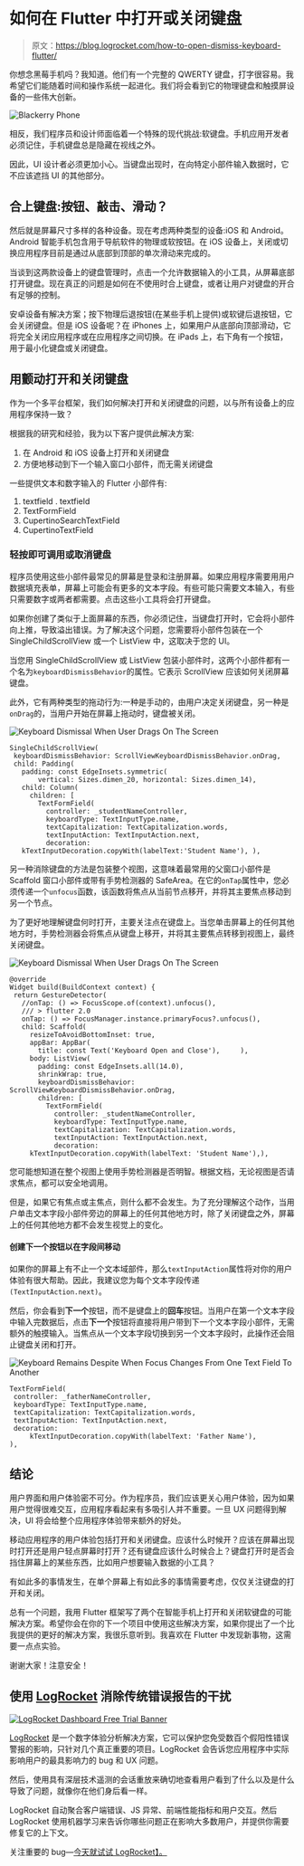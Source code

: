 # 如何在 Flutter 中打开或关闭键盘

> 原文：<https://blog.logrocket.com/how-to-open-dismiss-keyboard-flutter/>

你想念黑莓手机吗？我知道。他们有一个完整的 QWERTY 键盘，打字很容易。我希望它们能随着时间和操作系统一起进化。我们将会看到它的物理键盘和触摸屏设备的一些伟大创新。

![Blackerry Phone](img/bfa485049c731f989f48c1b039d4e60a.png)

相反，我们程序员和设计师面临着一个特殊的现代挑战:软键盘。手机应用开发者必须记住，手机键盘总是隐藏在视线之外。

因此，UI 设计者必须更加小心。当键盘出现时，在向特定小部件输入数据时，它不应该遮挡 UI 的其他部分。

## 合上键盘:按钮、敲击、滑动？

然后就是屏幕尺寸多样的各种设备。现在考虑两种类型的设备:iOS 和 Android。Android 智能手机包含用于导航软件的物理或软按钮。在 iOS 设备上，关闭或切换应用程序目前是通过从底部到顶部的单次滑动来完成的。

当谈到这两款设备上的键盘管理时，点击一个允许数据输入的小工具，从屏幕底部打开键盘。现在真正的问题是如何在不使用时合上键盘，或者让用户对键盘的开合有足够的控制。

安卓设备有解决方案；按下物理后退按钮(在某些手机上提供)或软键后退按钮，它会关闭键盘。但是 iOS 设备呢？在 iPhones 上，如果用户从底部向顶部滑动，它将完全关闭应用程序或在应用程序之间切换。在 iPads 上，右下角有一个按钮，用于最小化键盘或关闭键盘。

## 用颤动打开和关闭键盘

作为一个多平台框架，我们如何解决打开和关闭键盘的问题，以与所有设备上的应用程序保持一致？

根据我的研究和经验，我为以下客户提供此解决方案:

1.  在 Android 和 iOS 设备上打开和关闭键盘
2.  方便地移动到下一个输入窗口小部件，而无需关闭键盘

一些提供文本和数字输入的 Flutter 小部件有:

1.  textfield . textfield
2.  TextFormField
3.  CupertinoSearchTextField
4.  CupertinoTextField

### 轻按即可调用或取消键盘

程序员使用这些小部件最常见的屏幕是登录和注册屏幕。如果应用程序需要用用户数据填充表单，屏幕上可能会有更多的文本字段。有些可能只需要文本输入，有些只需要数字或两者都需要。点击这些小工具将会打开键盘。

如果你创建了类似于上面屏幕的东西，你必须记住，当键盘打开时，它会将小部件向上推，导致溢出错误。为了解决这个问题，您需要将小部件包装在一个 SingleChildScrollView 或一个 ListView 中，这取决于您的 UI。

当您用 SingleChildScrollView 或 ListView 包装小部件时，这两个小部件都有一个名为`keyboardDismissBehavior`的属性。它表示 ScrollView 应该如何关闭屏幕键盘。

此外，它有两种类型的拖动行为:一种是手动的，由用户决定关闭键盘，另一种是`onDrag`的，当用户开始在屏幕上拖动时，键盘被关闭。

![Keyboard Dismissal When User Drags On The Screen](img/ff713125f739ea13ce7aa48a6545541c.png)

```
SingleChildScrollView(
 keyboardDismissBehavior: ScrollViewKeyboardDismissBehavior.onDrag,
 child: Padding(
   padding: const EdgeInsets.symmetric(
       vertical: Sizes.dimen_20, horizontal: Sizes.dimen_14),
   child: Column(
     children: [
       TextFormField(
         controller: _studentNameController,
         keyboardType: TextInputType.name,
         textCapitalization: TextCapitalization.words,
         textInputAction: TextInputAction.next,
         decoration:
   kTextInputDecoration.copyWith(labelText:'Student Name'), ),
```

另一种消除键盘的方法是包装整个视图，这意味着最常用的父窗口小部件是 Scaffold 窗口小部件或带有手势检测器的 SafeArea。在它的`onTap`属性中，您必须传递一个`unfocus`函数，该函数将焦点从当前节点移开，并将其主要焦点移动到另一个节点。

为了更好地理解键盘何时打开，主要关注点在键盘上。当您单击屏幕上的任何其他地方时，手势检测器会将焦点从键盘上移开，并将其主要焦点转移到视图上，最终关闭键盘。

![Keyboard Dismissal When User Drags On The Screen](img/ff713125f739ea13ce7aa48a6545541c.png)

```
@override
Widget build(BuildContext context) {
 return GestureDetector(
   //onTap: () => FocusScope.of(context).unfocus(),
   /// > flutter 2.0
   onTap: () => FocusManager.instance.primaryFocus?.unfocus(),
   child: Scaffold(
     resizeToAvoidBottomInset: true,
     appBar: AppBar(
       title: const Text('Keyboard Open and Close'),     ),
     body: ListView(
       padding: const EdgeInsets.all(14.0),
       shrinkWrap: true,
       keyboardDismissBehavior: ScrollViewKeyboardDismissBehavior.onDrag,
       children: [
         TextFormField(
           controller: _studentNameController,
           keyboardType: TextInputType.name,
           textCapitalization: TextCapitalization.words,
           textInputAction: TextInputAction.next,
           decoration:
     kTextInputDecoration.copyWith(labelText: 'Student Name'),),
```

您可能想知道在整个视图上使用手势检测器是否明智。根据文档，无论视图是否请求焦点，都可以安全地调用。

但是，如果它有焦点或主焦点，则什么都不会发生。为了充分理解这个动作，当用户单击文本字段小部件旁边的屏幕上的任何其他地方时，除了关闭键盘之外，屏幕上的任何其他地方都不会发生视觉上的变化。

#### 创建**下一个**按钮以在字段间移动

如果你的屏幕上有不止一个文本域部件，那么`textInputAction`属性将对你的用户体验有很大帮助。因此，我建议您为每个文本字段传递`(TextInputAction.next)`。

然后，你会看到**下一个**按钮，而不是键盘上的**回车**按钮。当用户在第一个文本字段中输入完数据后，点击**下一个**按钮将直接将用户带到下一个文本字段小部件，无需额外的触摸输入。当焦点从一个文本字段切换到另一个文本字段时，此操作还会阻止键盘关闭和打开。

![Keyboard Remains Despite When Focus Changes From One Text Field To Another](img/13dc167d467a17a548897311c3177c74.png)

```
TextFormField(
 controller: _fatherNameController,
 keyboardType: TextInputType.name,
 textCapitalization: TextCapitalization.words,
 textInputAction: TextInputAction.next,
 decoration:
     kTextInputDecoration.copyWith(labelText: 'Father Name'),
),
```

## 结论

用户界面和用户体验密不可分。作为程序员，我们应该更关心用户体验，因为如果用户觉得很难交互，应用程序看起来有多吸引人并不重要。一旦 UX 问题得到解决，UI 将会给整个应用程序体验带来额外的好处。

移动应用程序的用户体验包括打开和关闭键盘。应该什么时候开？应该在屏幕出现时打开还是用户轻点屏幕时打开？还有键盘应该什么时候合上？键盘打开时是否会挡住屏幕上的某些东西，比如用户想要输入数据的小工具？

有如此多的事情发生，在单个屏幕上有如此多的事情需要考虑，仅仅关注键盘的打开和关闭。

总有一个问题，我用 Flutter 框架写了两个在智能手机上打开和关闭软键盘的可能解决方案。希望你会在你的下一个项目中使用这些解决方案，如果你提出了一个比我提供的更好的解决方案，我很乐意听到。我喜欢在 Flutter 中发现新事物，这需要一点点实验。

谢谢大家！注意安全！

## 使用 [LogRocket](https://lp.logrocket.com/blg/signup) 消除传统错误报告的干扰

[![LogRocket Dashboard Free Trial Banner](img/d6f5a5dd739296c1dd7aab3d5e77eeb9.png)](https://lp.logrocket.com/blg/signup)

[LogRocket](https://lp.logrocket.com/blg/signup) 是一个数字体验分析解决方案，它可以保护您免受数百个假阳性错误警报的影响，只针对几个真正重要的项目。LogRocket 会告诉您应用程序中实际影响用户的最具影响力的 bug 和 UX 问题。

然后，使用具有深层技术遥测的会话重放来确切地查看用户看到了什么以及是什么导致了问题，就像你在他们身后看一样。

LogRocket 自动聚合客户端错误、JS 异常、前端性能指标和用户交互。然后 LogRocket 使用机器学习来告诉你哪些问题正在影响大多数用户，并提供你需要修复它的上下文。

关注重要的 bug—[今天就试试 LogRocket】。](https://lp.logrocket.com/blg/signup-issue-free)